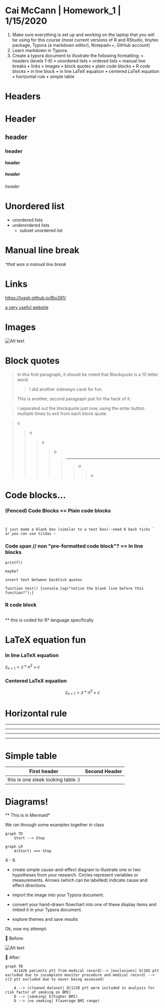 
# Cai McCann | Homework_1 | 1/15/2020



1.	Make sure everything is set up and working on the laptop that you will be using for this course (most current versions of R and RStudio, tinytex package, Typora (a markdown editor), Notepad++, GitHub account)
2.	Learn markdown in Typora.
3.	Create a typora document to illustrate the following formatting:
   •	headers (levels 1-6)
   •	unordered lists
   •	ordered lists
   •	manual line breaks
   •	links
   •	images
   •	block quotes
   •	plain code blocks
   •	R code blocks
   •	in line block
   •	in line LaTeX equation
   •	centered LaTeX equation
   •	horizontal rule
   •	simple table


# Headers



# Header

## header

### header

#### header

##### header

###### header



# Unordered list

* unordered lists
* underordered lists
  * subset unordered list



# Manual line break



###### ^that was a manual line break

# Links

<https://lvash.github.io/Bio381/>

[a very useful website](https://lvash.github.io/Bio381/])



# Images

![Alt text](C:\Users\clmcs\Desktop\McCann_Bio381\pensivecat.jpg)

# Block quotes

> In this first paragraph, it should be noted that Blockquote is a 10 letter word. 
>
> >I did another sideways carat for fun. 
>
> This is another, second paragraph just for the heck of it. 



> I separated out the blockquote just now, using the enter button multiple times to exit from each block quote. 



> o 
>
> > o
> >
> > > o
> > >
> > > > o
> > > >
> > > > > _____________________________________
> > > > >
> > > > > > o  
> > > > > >
> > > > > > > o



# Code blocks...

### (Fenced) Code Blocks == Plain code blocks

```

```



``````

``````



``````
I just made a blank box (similar to a text box)--need 6 back ticks ` or you can use tildas ~
``````

### Code span // non "pre-formatted code block"? == In line blocks

`printf()`

`maybe?`

`insert text between backtick quotes`

```function test() {console.log("notice the blank line before this function?");}```



### R code block

```R

```

** this is coded for R* language specifically



# LaTeX equation fun

### In line LaTeX equation

$z_{n+1}= z*n^2+c$	

### Centered LaTeX equation

$$
z_{n+1}= z*n^2 + c
$$



# Horizontal rule

***

---



***

---

# Simple table

| First header                       | Second Header |
| ---------------------------------- | ------------- |
| this is one sleek looking table :) |               |



# Diagrams! 

** This is in Mermaid*

We ran through some examples together in class

```mermaid
graph TD
	Start --> Stop 
```



```mermaid
graph LR
	A(Start) ==> Stop 
```

4 - 9.
- create simple cause-and-effect diagram to illustrate one or two hypotheses from your research. Circles represent variables or measurements. Arrows (which can be labelled) indicate cause and effect directions.

- import the image into your Typora document.

- convert your hand-drawn flowchart into one of these display items and imbed it in your Typora document.

- explore themes and save results

Ok, now my attempt:

	Before: 

![Alt text](C:\Users\clmcs\Desktop\McCann_Bio381\flowchart.jpg)

	After: 

```mermaid
graph TB
	A(1426 patients ptt from medical record)--> |exclusions| b(185 ptt excluded due to incomplete monitor procedure and medical record) --> c(3 ptt excluded due to never being assessed)
	
	A --> |cleaned dataset| D(1238 ptt were included in analysis for risk factor of smoking on BMI)
	D --> |smoking| E(higher BMI)
    D --> |no smoking| F(average BMI range)
```

